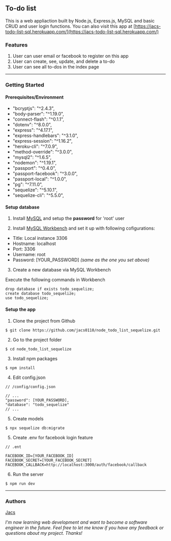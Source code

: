 ## To-do list



This is a web appliaction built by Node.js, Express.js, MySQL and basic CRUD and user login functions. You can also visit this app at [https://jacs-todo-list-sql.herokuapp.com/](https://jacs-todo-list-sql.herokuapp.com/)


### Features
1. User can user email or facebook to register on this app
2. User can create, see, update, and delete a to-do
3. User can see all to-dos in the index page

---
### Getting Started
#### Prerequisites/Environment
* "bcryptjs": "^2.4.3",
* "body-parser": "^1.19.0",
* "connect-flash": "^0.1.1",
* "dotenv": "^8.0.0",
* "express": "^4.17.1",
* "express-handlebars": "^3.1.0",
* "express-session": "^1.16.2",
* "heroku-cli": "^7.0.9",
* "method-override": "^3.0.0",
* "mysql2": "^1.6.5",
* "nodemon": "^1.19.1",
* "passport": "^0.4.0",
* "passport-facebook": "^3.0.0",
* "passport-local": "^1.0.0",
* "pg": "^7.11.0",
* "sequelize": "^5.10.1",
* "sequelize-cli": "^5.5.0",



#### Setup database
1. Install [MySQL](https://dev.mysql.com/downloads/mysql/) and setup the **password** for 'root' user


2. Install [MySQL Workbench](https://dev.mysql.com/downloads/workbench/) and set it up with following cofigurations:

* Title: Local instance 3306
* Hostname: localhost 
* Port: 3306 
* Username: root 
* Password: [YOUR_PASSWORD] *(same as the one you set above)*

3. Create a new database via MySQL Workbench

Execute the following commands in Workbench 

```
drop database if exists todo_sequelize;
create database todo_sequelize;
use todo_sequelize;
```


#### Setup the app

1. Clone the project from Github
```
$ git clone https://github.com/jacs0110/node_todo_list_sequelize.git
```

2. Go to the project folder 
```
$ cd node_todo_list_sequelize
```

3. Install npm packages
```
$ npm install
```

4. Edit config.json
```
// /config/config.json

// ...
"password": [YOUR_PASSWORD],
"database": "todo_sequelize"
// ...
```

5. Create models
```
$ npx sequelize db:migrate
```

5. Create .env for facebook login feature
```
// .ent

FACEBOOK_ID=[YOUR_FACEBOOK_ID]
FACEBOOK_SECRET=[YOUR_FACEBOOK_SECRET]
FACEBOOK_CALLBACK=http://localhost:3000/auth/facebook/callback
```
6. Run the server
```
$ npm run dev
```

---
### Authors
[Jacs](https://github.com/jacs0110)

*I'm now learning web development and want to become a software engineer in the future. Feel free to let me know if you have any feedback or questions about my project. Thanks!*
